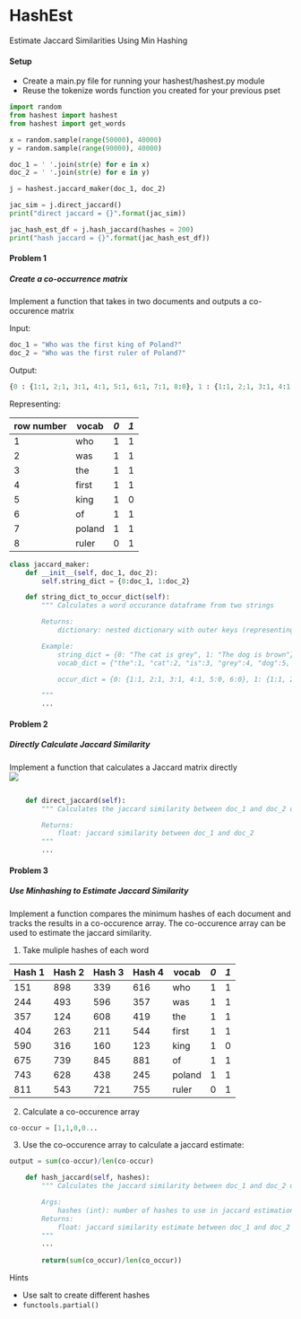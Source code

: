 # HashEst
Estimate Jaccard Similarities Using Min Hashing

#### Setup

* Create a main.py file for running your hashest/hashest.py module
* Reuse the tokenize words function you created for your previous pset

```python
import random
from hashest import hashest
from hashest import get_words

x = random.sample(range(50000), 40000)
y = random.sample(range(90000), 40000)

doc_1 = ' '.join(str(e) for e in x)
doc_2 = ' '.join(str(e) for e in y)

j = hashest.jaccard_maker(doc_1, doc_2)

jac_sim = j.direct_jaccard()
print("direct jaccard = {}".format(jac_sim))

jac_hash_est_df = j.hash_jaccard(hashes = 200)
print("hash jaccard = {}".format(jac_hash_est_df))
```

#### Problem 1 
##### Create a co-occurrence matrix

Implement a function that takes in two documents and outputs a co-occurence matrix

Input:
```python
doc_1 = "Who was the first king of Poland?"
doc_2 = "Who was the first ruler of Poland?"
```

Output:

```python
{0 : {1:1, 2;1, 3:1, 4:1, 5:1, 6:1, 7:1, 8:0}, 1 : {1:1, 2;1, 3:1, 4:1, 5:1, 6:1, 7:0, 8:1} }
```
Representing: 

|row number| vocab         |*0*   |*1*  |
|----------| ------------- |:----:| ---:| 
|1         | who           | 1    | 1   |
|2         | was           | 1    | 1   |
|3         | the           | 1    | 1   |
|4         | first         | 1    | 1   |
|5         | king          | 1    | 0   |
|6         | of            | 1    | 1   |
|7         | poland        | 1    | 1   |
|8         | ruler         | 0    | 1   |


```python
class jaccard_maker:
    def __init__(self, doc_1, doc_2):
        self.string_dict = {0:doc_1, 1:doc_2}

    def string_dict_to_occur_dict(self):
        """ Calculates a word occurance dataframe from two strings

        Returns:
            dictionary: nested dictionary with outer keys (representing each document) mapped to dictionaries with keys representing each unique word in the vocabulary and values representing a binary for whether that word occurs in the sentence

        Example:
            string_dict = {0: "The cat is grey", 1: "The dog is brown"}
            vocab_dict = {"the":1, "cat":2, "is":3, "grey":4, "dog":5, "brown":6}

            occur_dict = {0: {1:1, 2:1, 3:1, 4:1, 5:0, 6:0}, 1: {1:1, 2:0, 3:1, 4:0, 5:1, 6:1}}

        """
        ...

```



#### Problem 2
##### Directly Calculate Jaccard Similarity

Implement a function that calculates a Jaccard matrix directly 
<br>
![](https://wikimedia.org/api/rest_v1/media/math/render/svg/eaef5aa86949f49e7dc6b9c8c3dd8b233332c9e7)


```python

    def direct_jaccard(self):
        """ Calculates the jaccard similarity between doc_1 and doc_2 directly

        Returns:
            float: jaccard similarity between doc_1 and doc_2
        """
        ...

 ```
  
  

#### Problem 3
##### Use Minhashing to Estimate Jaccard Similarity

Implement a function compares the minimum hashes of each document and tracks the results in a co-occurence array. The co-occurence array can be used to estimate the jaccard similarity.

1. Take muliple hashes of each word 

| Hash 1        | Hash 2        | Hash 3        | Hash 4        | vocab         | *0*  | *1* |
|---------------|---------------|---------------|---------------| ------------- |:----:| ---:|
| 151           | 898           | 339           | 616           | who           | 1    | 1   |
| 244           | 493           | 596           | 357           | was           | 1    | 1   |
| 357           | 124           | 608           | 419           | the           | 1    | 1   |
| 404           | 263           | 211           | 544           | first         | 1    | 1   |
| 590           | 316           | 160           | 123           | king          | 1    | 0   |
| 675           | 739           | 845           | 881           | of            | 1    | 1   |
| 743           | 628           | 438           | 245           | poland        | 1    | 1   |
| 811           | 543           | 721           | 755           | ruler         | 0    | 1   |

2. Calculate a co-occurence array
```python
co-occur = [1,1,0,0...
```
3. Use the co-occurence array to calculate a jaccard estimate:
```python
output = sum(co-occur)/len(co-occur)
```


```python
    def hash_jaccard(self, hashes):
        """ Calculates the jaccard similarity between doc_1 and doc_2 using min hash values from multiple hashes

        Args:
            hashes (int): number of hashes to use in jaccard estimation
        Returns:
            float: jaccard similarity estimate between doc_1 and doc_2
        """
        ...
        
        return(sum(co_occur)/len(co_occur))
  ```

Hints
* Use salt to create different hashes
* `functools.partial()` 

